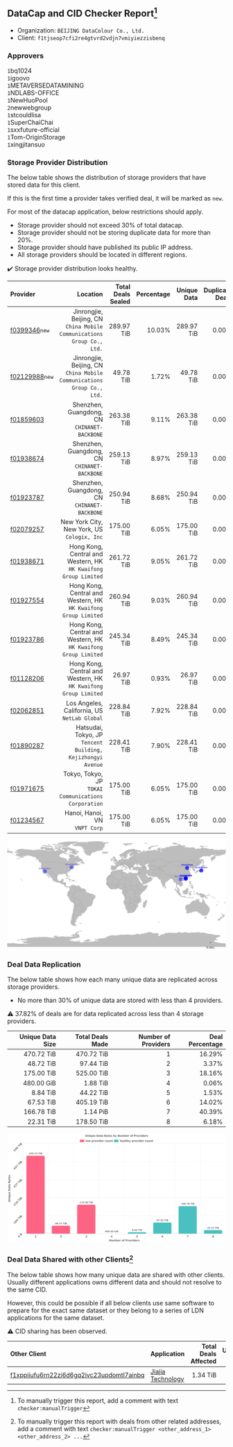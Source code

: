 ## DataCap and CID Checker Report[^1]
 - Organization: `BEIJING DataColour Co., Ltd.`
 - Client: `f1tjseop7cfi2re4gtvrd2vdjn7vmiyiezzisbenq`
### Approvers
`1`bq1024<br/>`1`igoovo<br/>`1`METAVERSEDATAMINING<br/>`1`NDLABS-OFFICE<br/>`1`NewHuoPool<br/>`2`newwebgroup<br/>`1`stcouldlisa<br/>`1`SuperChaiChai<br/>`1`sxxfuture-official<br/>`1`Tom-OriginStorage<br/>`1`xingjitansuo

### Storage Provider Distribution
The below table shows the distribution of storage providers that have stored data for this client.

If this is the first time a provider takes verified deal, it will be marked as `new`.

For most of the datacap application, below restrictions should apply.
 - Storage provider should not exceed 30% of total datacap.
 - Storage provider should not be storing duplicate data for more than 20%.
 - Storage provider should have published its public IP address.
 - All storage providers should be located in different regions.

✔️ Storage provider distribution looks healthy.

| Provider                                                    |                                                                  Location | Total Deals Sealed | Percentage | Unique Data | Duplicate Deals |
| :---------------------------------------------------------- | ------------------------------------------------------------------------: | -----------------: | ---------: | ----------: | --------------: |
| [f0399346](https://filfox.info/en/address/f0399346)`new`    | Jinrongjie, Beijing, CN<br/>`China Mobile Communications Group Co., Ltd.` |         289.97 TiB |     10.03% |  289.97 TiB |           0.00% |
| [f02129988](https://filfox.info/en/address/f02129988)`new`  | Jinrongjie, Beijing, CN<br/>`China Mobile Communications Group Co., Ltd.` |          49.78 TiB |      1.72% |   49.78 TiB |           0.00% |
| [f01859603](https://filfox.info/en/address/f01859603)       |                           Shenzhen, Guangdong, CN<br/>`CHINANET-BACKBONE` |         263.38 TiB |      9.11% |  263.38 TiB |           0.00% |
| [f01938674](https://filfox.info/en/address/f01938674)       |                           Shenzhen, Guangdong, CN<br/>`CHINANET-BACKBONE` |         259.13 TiB |      8.97% |  259.13 TiB |           0.00% |
| [f01923787](https://filfox.info/en/address/f01923787)       |                           Shenzhen, Guangdong, CN<br/>`CHINANET-BACKBONE` |         250.94 TiB |      8.68% |  250.94 TiB |           0.00% |
| [f02079257](https://filfox.info/en/address/f02079257)       |                            New York City, New York, US<br/>`Cologix, Inc` |         175.00 TiB |      6.05% |  175.00 TiB |           0.00% |
| [f01938671](https://filfox.info/en/address/f01938671)       |        Hong Kong, Central and Western, HK<br/>`HK Kwaifong Group Limited` |         261.72 TiB |      9.05% |  261.72 TiB |           0.00% |
| [f01927554](https://filfox.info/en/address/f01927554)       |        Hong Kong, Central and Western, HK<br/>`HK Kwaifong Group Limited` |         260.94 TiB |      9.03% |  260.94 TiB |           0.00% |
| [f01923786](https://filfox.info/en/address/f01923786)       |        Hong Kong, Central and Western, HK<br/>`HK Kwaifong Group Limited` |         245.34 TiB |      8.49% |  245.34 TiB |           0.00% |
| [f01128206](https://filfox.info/en/address/f01128206)       |        Hong Kong, Central and Western, HK<br/>`HK Kwaifong Group Limited` |          26.97 TiB |      0.93% |   26.97 TiB |           0.00% |
| [f02062851](https://filfox.info/en/address/f02062851)       |                           Los Angeles, California, US<br/>`NetLab Global` |         228.84 TiB |      7.92% |  228.84 TiB |           0.00% |
| [f01890287](https://filfox.info/en/address/f01890287)       |            Hatsudai, Tokyo, JP<br/>`Tencent Building, Kejizhongyi Avenue` |         228.41 TiB |      7.90% |  228.41 TiB |           0.00% |
| [f01971675](https://filfox.info/en/address/f01971675)       |                   Tokyo, Tokyo, JP<br/>`TOKAI Communications Corporation` |         175.00 TiB |      6.05% |  175.00 TiB |           0.00% |
| [f01234567](https://filfox.info/en/address/f01234567)       |                                          Hanoi, Hanoi, VN<br/>`VNPT Corp` |         175.00 TiB |      6.05% |  175.00 TiB |           0.00% |

<img src="https://raw.githubusercontent.com/data-preservation-programs/filplus-checker-assets/main/filecoin-project/filecoin-plus-large-datasets/issues/1358/1682305671500.png"/>

### Deal Data Replication
The below table shows how each many unique data are replicated across storage providers.

- No more than 30% of unique data are stored with less than 4 providers.

⚠️ 37.82% of deals are for data replicated across less than 4 storage providers.

| Unique Data Size | Total Deals Made | Number of Providers | Deal Percentage |
| ---------------: | ---------------: | ------------------: | --------------: |
|       470.72 TiB |       470.72 TiB |                   1 |          16.29% |
|        48.72 TiB |        97.44 TiB |                   2 |           3.37% |
|       175.00 TiB |       525.00 TiB |                   3 |          18.16% |
|       480.00 GiB |         1.88 TiB |                   4 |           0.06% |
|         8.84 TiB |        44.22 TiB |                   5 |           1.53% |
|        67.53 TiB |       405.19 TiB |                   6 |          14.02% |
|       166.78 TiB |         1.14 PiB |                   7 |          40.39% |
|        22.31 TiB |       178.50 TiB |                   8 |           6.18% |

<img src="https://raw.githubusercontent.com/data-preservation-programs/filplus-checker-assets/main/filecoin-project/filecoin-plus-large-datasets/issues/1358/1682305672294.png"/>

### Deal Data Shared with other Clients[^3]
The below table shows how many unique data are shared with other clients.
Usually different applications owns different data and should not resolve to the same CID.

However, this could be possible if all below clients use same software to prepare for the exact same dataset or they belong to a series of LDN applications for the same dataset.

⚠️ CID sharing has been observed.

| Other Client                                                                                                          | Application                                                                                        | Total Deals Affected | Unique CIDs | Approvers                           |
| :-------------------------------------------------------------------------------------------------------------------- | :------------------------------------------------------------------------------------------------- | -------------------: | ----------: | :---------------------------------- |
| [f1xppiiufu6rn22zi6d6gq2ivc23updomtl7ainbq](https://filfox.info/en/address/f1xppiiufu6rn22zi6d6gq2ivc23updomtl7ainbq) | [ Jiajia Technology](https://github.com/filecoin-project/filecoin-plus-large-datasets/issues/1148) |             1.34 TiB |          17 | `1`cryptowhizzard<br/>`1`kernelogic |

[^1]: To manually trigger this report, add a comment with text `checker:manualTrigger`

[^2]: Deals from those addresses are combined into this report as they are specified with `checker:manualTrigger`

[^3]: To manually trigger this report with deals from other related addresses, add a comment with text `checker:manualTrigger <other_address_1> <other_address_2> ...`

